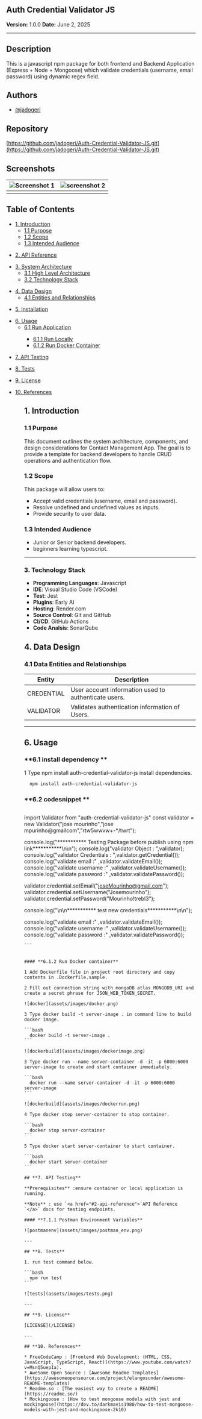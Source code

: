 ## **Auth Credential Validator JS**

**Version:** 1.0.0
**Date:** June 2, 2025

---

## Description

This is a javascript npm package for both frontend and Backend Application (Express + Node + Mongoose) which validate credentials (username, email password) using dynamic regex field.

## Authors

- [@jadogeri](https://www.github.com/jadogeri)

## Repository

 [https://github.com/jadogeri/Auth-Credential-Validator-JS.git](https://github.com/jadogeri/Auth-Credential-Validator-JS.git)

## Screenshots

| ![Screenshot 1](assets/images/screenshot1.png) | ![screenshot 2](assets/images/screenshot2.png) |
| -------------------------------------------- | -------------------------------------------- |
|                                              |                                              |

## Table of Contents

<ul>
      <li><a href="#1-introduction">1. Introduction</a>
        <ul>
          <li><a href="#11-purpose">1.1 Purpose</a> </li>
          <li><a href="#12-scope">1.2 Scope</a> </li>
          <li><a href="#13-intended-audience">1.3 Intended Audience</a> </li>
        </ul>
      </li>
    </ul>
    <ul>
      <li><a href="#2-api-reference">2. API Reference</a>
      </li>
    </ul>
    <ul>
      <li><a href="#3-system-architecture">3. System Architecture</a>
        <ul>
          <li><a href="#31-high-level-architecture">3.1 High Level Architecture</a> </li>
          <li><a href="#32-technology-stack">3.2 Technology Stack</a> </li>
        </ul>
      </li>
    </ul>
    <ul>
      <li><a href="#4-data-design">4. Data Design</a>
        <ul>
          <li><a href="#41-data-entities-and-relationships">4.1 Entities and Relationships</a> </li>
        </ul>
      </li>
    </ul> 
    <ul>
      <li><a href="#5-installation">5. Installation</a>
      </li>
    </ul> 
    <ul>
        <li><a href="#6-usage">6. Usage</a>
        <ul>
            <li><a href="#61-run-application">6.1 Run Application</a> </li>
            <ul>
              <li><a href="#611-run-locally">6.1.1 Run Locally</a> </li>
              <li><a href="#612-run-docker-container">6.1.2 Run Docker Container</a> </li>
            </ul>
        </ul>
        </li>
    </ul> 
    <ul>
        <li><a href="#7-api-testing">7. API Testing</a>
        </li>
    </ul> 
    <ul>
        <li><a href="#8-tests">8. Tests</a>
        </li>
    </ul>  
    <ul>  
        <li><a href="#9-license">9. License</a>
        </li>
    </ul> 
    <ul> 
        <li><a href="#10-references">10. References</a>
        </li>
    <ul>

## **1. Introduction**

### **1.1 Purpose**

This document outlines the system architecture, components, and design considerations for Contact Management App. The goal is to provide a template for backend developers to handle CRUD operations and authentication flow.

### **1.2 Scope**

This package will allow users to:

- Accept valid credentials (username, email and password).
- Resolve undefined and undefined values as inputs.
- Provide security to user data.

### **1.3 Intended Audience**

- Junior or Senior backend developers.
- beginners learning typescript.

---

### **3. Technology Stack**

- **Programming Languages**: Javascript
- **IDE**: Visual Studio Code (VSCode)
- **Test**: Jest
- **Plugins**: Early AI
- **Hosting**: Render.com
- **Source Control**: Git and GitHub
- **CI/CD**: GitHub Actions
- **Code Analsis**: SonarQube

## **4. Data Design**

### **4.1 Data Entities and Relationships**

| Entity | Description                                          |
| ------ | ---------------------------------------------------- |
| CREDENTIAL   | User account information used to authenticate users. |
| VALIDATOR  | Validates authentication information of Users.           |

---

## **6. Usage**

### **6.1 install dependency **

1 Type npm install auth-credential-validator-js install dependencies.

```bash
  npm install auth-credential-validator-js
```
### **6.2 codesnippet **

```ruby

````

import Validator from "auth-credential-validator-js"
const validator = new Validator("jose mourinho","jose mpurinho@gmailcom","rtw5wwvw+-*/twrt");

console.log("*********** Testing Package before publish using npm link***********\n\n");
console.log("validator Object : ",validator);
console.log("validator Credentials : ",validator.getCredential());
console.log("validate email :" ,validator.validateEmail());
console.log("validate username :" ,validator.validateUsername());
console.log("validate password :" ,validator.validatePassword());

validator.credential.setEmail("joseMourinho@gmail.com");
validator.credential.setUsername("Josemourinho");
validator.credential.setPassword("Mourinho!trebl3");

console.log("\n\n*********** test new credentials***********\n\n");

console.log("validate email :" ,validator.validateEmail());
console.log("validate username :" ,validator.validateUsername());
console.log("validate password :" ,validator.validatePassword());

````
```


#### **6.1.2 Run Docker container**

1 Add Dockerfile file in project root directory and copy contents in .Dockerfile.sample.

2 Fill out connection string with mongoDB atlas MONGODB_URI and create a secret phrase for JSON_WEB_TOKEN_SECRET.

![docker](assets/images/docker.png)

3 Type docker build -t server-image . in command line to build docker image.

```bash
  docker build -t server-image .
```

![dockerbuild](assets/images/dockerimage.png)

3 Type docker run --name server-container -d -it -p 6000:6000 server-image to create and start container immediately.

```bash
  docker run --name server-container -d -it -p 6000:6000 server-image
```

![dockerbuild](assets/images/dockerrun.png)

4 Type docker stop server-container to stop container.

```bash
  docker stop server-container
```

5 Type docker start server-container to start container.

```bash
  docker start server-container
```

## **7. API Testing**

**Prerequisites** :ensure container or local application is running.

**Note** : use `<a href="#2-api-reference">`API Reference `</a>` docs for testing endpoints.

#### **7.1.1 Postman Environment Variables**

![postmanenv](assets/images/postman_env.png)

---

## **8. Tests**

1. run test command below.

```bash
  npm run test
```

![tests](assets/images/tests.png)

---

## **9. License**

[LICENSE](/LICENSE)

---

## **10. References**

* FreeCodeCamp : [Frontend Web Development: (HTML, CSS, JavaScript, TypeScript, React)](https://www.youtube.com/watch?v=MsnQ5uepIa).
* AweSome Open Source : [Awesome Readme Templates](https://awesomeopensource.com/project/elangosundar/awesome-README-templates)
* Readme.so : [The easiest way to create a README](https://readme.so/)
* Mockingoose : [How to test mongoose models with jest and mockingoose](https://dev.to/darkmavis1980/how-to-test-mongoose-models-with-jest-and-mockingoose-2k10)

